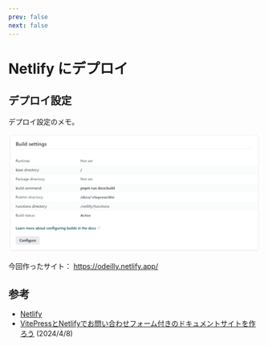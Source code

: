 ```yaml
---
prev: false
next: false
---
```


# Netlify にデプロイ

## デプロイ設定

デプロイ設定のメモ。

![Deploy Setting](images/deploy_setting.png)

今回作ったサイト：
<https://odeilly.netlify.app/>

## 参考

- [Netlify](https://www.netlify.com/)
- [VitePressとNetlifyでお問い合わせフォーム付きのドキュメントサイトを作ろう](https://zenn.dev/sikkim/articles/290e49ef0289d7) (2024/4/8)
